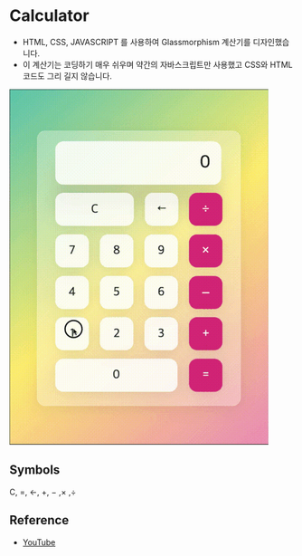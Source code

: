 # Calculator
- HTML, CSS, JAVASCRIPT 를 사용하여 Glassmorphism 계산기를 디자인했습니다.
- 이 계산기는 코딩하기 매우 쉬우며 약간의 자바스크립트만 사용했고 CSS와 HTML 코드도 그리 길지 않습니다.

![](/ScreenShot/calculator.gif)

## Symbols
C, =, ←, +, − ,× ,÷

## Reference
- [YouTube](https://youtu.be/sBJmRD7kNTk)